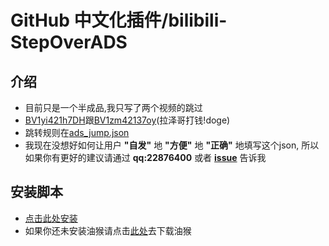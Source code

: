# GitHub 中文化插件/bilibili-StepOverADS


## 介绍
+ 目前只是一个半成品,我只写了两个视频的跳过
+ [BV1yi421h7DH](https://www.bilibili.com/video/BV1yi421h7DH/)跟[BV1zm42137oy](https://www.bilibili.com/video/BV1zm42137oy)(拉泽哥打钱!doge)
+ 跳转规则在[ads_jump.json](https://github.com/AWangDog/bilibili-StepOverADS/blob/main/ads_jump.json)
+ 我现在没想好如何让用户 **"自发"** 地 **"方便"** 地 **"正确"** 地填写这个json, 所以如果你有更好的建议请通过 **qq:22876400** 或者 **[issue](https://github.com/AWangDog/bilibili-StepOverADS/issues)** 告诉我


## 安装脚本
+ [点击此处安装](https://update.greasyfork.org/scripts/506237/BiliBili%E8%87%AA%E5%8A%A8%E8%B7%B3%E8%BF%87%E5%B9%BF%E5%91%8A.user.js)
+ 如果你还未安装油猴请点击[此处](https://www.tampermonkey.net/)去下载油猴
